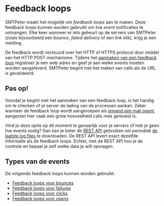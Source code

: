 # Feedback loops

SMTPeter maakt het mogelijk om *feedback loops* aan te maken. Deze feedback loops
kunnen worden gebruikt om live *event* notificaties te ontvangen. Elke keer wanneer 
er iets gebeurt op de servers van SMTPeter (zoals bijvoorbeeld een *bounce*, *failed delivery* 
of een link klik), krijg je een melding.

De feedback wordt verstuurd over het HTTP of HTTPS protocol door middel van 
het HTTP POST mechanisme. Tijdens het [aanmaken van een feedback loop](feedback-setup "Feedback loops aanmaken") 
registreer je een web adres en geef je aan welke events moeten worden aangeleverd.
SMTPeter begint met het maken van calls als de URL is gevalideerd.  


## Pas op!

Voordat je begint met het aanmaken van een feedback loop, is het handig om te checken of
je server de lading van de processen aankan. Zeker wanneer de feedback loop wordt 
aangeroepen als [iemand een mail opent](feedback-opens "Feedback loops voor opens"), aangezien hier vaak een grote
hoeveelheid calls mee gemoeid is.

Vind je deze optie op dit moment te gevaarlijk voor je servers of heb je geen live events
nodig? Dan kan je beter de [REST API](rest-send "Verzenden via REST") gebruiken om periodiek [de laatste log files](rest-logfiles "Opvragen van log files")
te downloaden. De REST API levert exact dezelfde informatie als de feedback loops.
Echter, met de REST API hou je de controle en bepaal je zelf welke data je wilt opvragen.


## Types van de events

De volgende feedback loops kunnen worden gebruikt:

* [Feedback loops voor bounces](feedback-bounces "Feedback loops voor bounces")
* [Feedback loops voor failures](feedback-failures "Feedback loops voor failures")
* [Feedback loops voor clicks](feedback-clicks "Feedback loops voor kliks")
* [Feedback loops voor opens](feedback-opens "Feedback loops voor opens")
